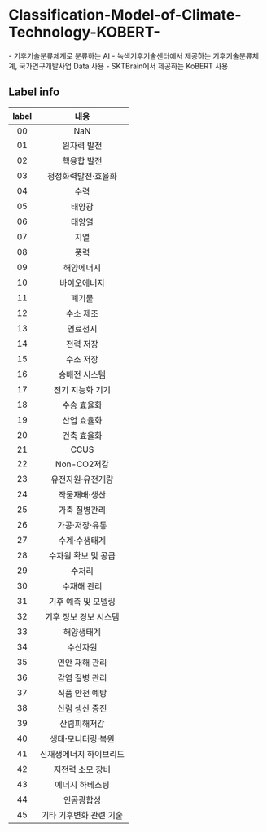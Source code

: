 # Classification-Model-of-Climate-Technology-KOBERT-
<p>
  - 기후기술분류체계로 분류하는 AI
  - 녹색기후기술센터에서 제공하는 기후기술분류체계, 국가연구개발사업 Data 사용
  - SKTBrain에서 제공하는 KoBERT 사용
<p>

## Label info
  |label|내용|
  |:------:|:---:|
  |00|NaN|
  |01|원자력 발전|
  |02|핵융합 발전|
  |03|청정화력발전·효율화|
  |04|수력|
  |05|태양광|
  |06|태양열|
  |07|지열|
  |08|풍력|
  |09|해양에너지|
  |10|바이오에너지|
  |11|폐기물|
  |12|수소 제조|
  |13|연료전지|
  |14|전력 저장|
  |15|수소 저장|
  |16|송배전 시스템|
  |17|전기 지능화 기기|
  |18|수송 효율화|
  |19|산업 효율화|
  |20|건축 효율화|
  |21|CCUS|
  |22|Non-CO2저감|
  |23|유전자원·유전개량|
  |24|작물재배·생산|
  |25|가축 질병관리|
  |26|가공·저장·유통|
  |27|수계·수생태계|
  |28|수자원 확보 및 공급|
  |29|수처리|
  |30|수재해 관리|
  |31|기후 예측 및 모델링|
  |32|기후 정보 경보 시스템|
  |33|해양생태계|
  |34|수산자원|
  |35|연안 재해 관리|
  |36|감염 질병 관리|
  |37|식품 안전 예방|
  |38|산림 생산 증진|
  |39|산림피해저감|
  |40|생태·모니터링·복원|
  |41|신재생에너지 하이브리드|
  |42|저전력 소모 장비|
  |43|에너지 하베스팅|
  |44|인공광합성|
  |45|기타 기후변화 관련 기술|
